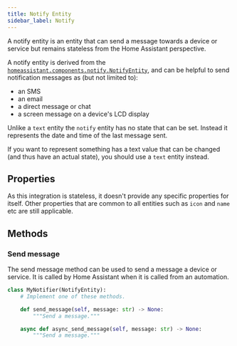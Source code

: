 ```yaml
---
title: Notify Entity
sidebar_label: Notify
---
```


A notify entity is an entity that can send a message towards a device or service but remains stateless from the Home Assistant perspective.

A notify entity is derived from the  [`homeassistant.components.notify.NotifyEntity`](https://github.com/home-assistant/core/blob/dev/homeassistant/components/notify/__init__.py),
and can be helpful to send notification messages as (but not limited to):

- an SMS
- an email
- a direct message or chat
- a screen message on a device's LCD display

Unlike a `text` entity the `notify` entity has no state that can be set. Instead it represents the date and time of the last message sent.

If you want to represent something has a text value that can be changed (and thus have an actual state), you should use a `text` entity instead.

## Properties

As this integration is stateless, it doesn't provide any specific properties for itself.
Other properties that are common to all entities such as `icon` and `name` etc are still applicable.

## Methods

### Send message

The send message method can be used to send a message a device or service.
It is called by Home Assistant when it is called from an automation.

```python
class MyNotifier(NotifyEntity):
    # Implement one of these methods.

    def send_message(self, message: str) -> None:
        """Send a message."""

    async def async_send_message(self, message: str) -> None:
        """Send a message."""
```
